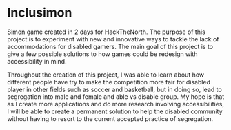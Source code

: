 # Inclusimon
Simon game created in 2 days for HackTheNorth.
The purpose of this project is to experiment with new and innovative ways to tackle the lack of accommodations for disabled gamers. The main goal of this project is to give a few possible solutions to how games could be redesign with accessibility in mind.

Throughout the creation of this project, I was able to learn about how different people have try to make the competition more fair for disabled player in other fields such as soccer and basketball, but in doing so, lead to segregation into male and female and able vs disable group.
My hope is that as I create more applications and do more research involving accessibilities, I will be able to create a permanent solution to help the disabled community without having to resort to the current accepted practice of segregation.
